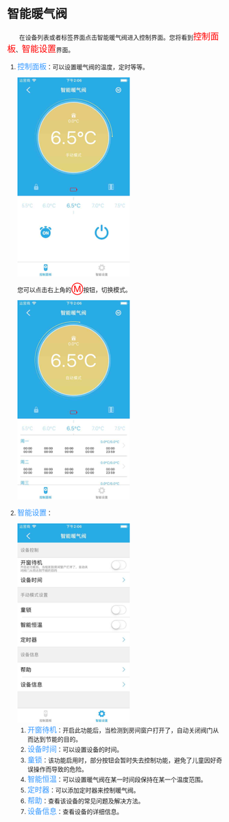 # 智能暖气阀

&emsp;&emsp;在设备列表或者标签界面点击智能暖气阀进入控制界面。您将看到<font style='color:#ff0000;font-size:20px'>控制面板</font>、<font style='color:#ff0000;font-size:20px'>智能设置</font>界面。

1. <font style='color:#3699ff;font-size:17px'>控制面板</font>：可以设置暖气阀的温度，定时等等。

	<img src="../images/MacBee/暖气阀/控制界面1.png" width = "262" height = "465">
	
	您可以点击右上角的<font style='color:#ff0000;font-size:20px'>Ⓜ</font>按钮，切换模式。
	
	<img src="../images/MacBee/暖气阀/控制界面2.png" width = "262" height = "465">
	
2. <font style='color:#3699ff;font-size:17px'>智能设置</font>：

	<img src="../images/MacBee/暖气阀/设置.png" width = "262" height = "465">
	
	1. <font style='color:#3699ff;font-size:17px'>开窗待机</font>：开启此功能后，当检测到房间窗户打开了，自动关闭阀门从而达到节能的目的。
	2. <font style='color:#3699ff;font-size:17px'>设备时间</font>：可以设置设备的时间。		
	3. <font style='color:#3699ff;font-size:17px'>童锁</font>：该功能启用时，部分按钮会暂时失去控制功能，避免了儿童因好奇误操作而导致的危险。
	4. <font style='color:#3699ff;font-size:17px'>智能恒温</font>：可以设置暖气阀在某一时间段保持在某一个温度范围。
	5. <font style='color:#3699ff;font-size:17px'>定时器</font>：可以添加定时器来控制暖气阀。
	6. <font style='color:#3699ff;font-size:17px'>帮助</font>：查看该设备的常见问题及解决方法。
	7. <font style='color:#3699ff;font-size:17px'>设备信息</font>：查看设备的详细信息。

